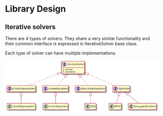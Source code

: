 Library Design
==============

## Iterative solvers

There are 4 types of solvers. They share a very similar functionality and their common interface
is expressed in IterativeSolver base class.

Each type of solver can have multiple implementations.

![SolversHirearchyDiagram](images/solvers.png)
